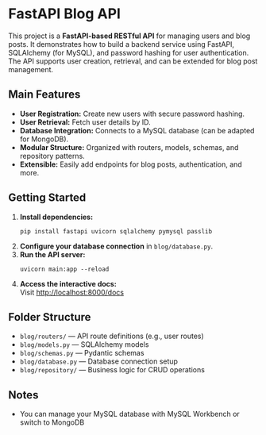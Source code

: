 # FastAPI Blog API

This project is a **FastAPI-based RESTful API** for managing users and blog posts. It demonstrates how to build a backend service using FastAPI, SQLAlchemy (for MySQL), and password hashing for user authentication. The API supports user creation, retrieval, and can be extended for blog post management.

## Main Features

- **User Registration:** Create new users with secure password hashing.
- **User Retrieval:** Fetch user details by ID.
- **Database Integration:** Connects to a MySQL database (can be adapted for MongoDB).
- **Modular Structure:** Organized with routers, models, schemas, and repository patterns.
- **Extensible:** Easily add endpoints for blog posts, authentication, and more.

## Getting Started

1. **Install dependencies:**
   ```
   pip install fastapi uvicorn sqlalchemy pymysql passlib
   ```
2. **Configure your database connection** in `blog/database.py`.
3. **Run the API server:**
   ```
   uvicorn main:app --reload
   ```
4. **Access the interactive docs:**  
   Visit [http://localhost:8000/docs](http://localhost:8000/docs)

## Folder Structure

- `blog/routers/` — API route definitions (e.g., user routes)
- `blog/models.py` — SQLAlchemy models
- `blog/schemas.py` — Pydantic schemas
- `blog/database.py` — Database connection setup
- `blog/repository/` — Business logic for CRUD operations

## Notes

- You can manage your MySQL database with MySQL Workbench or switch to MongoDB

